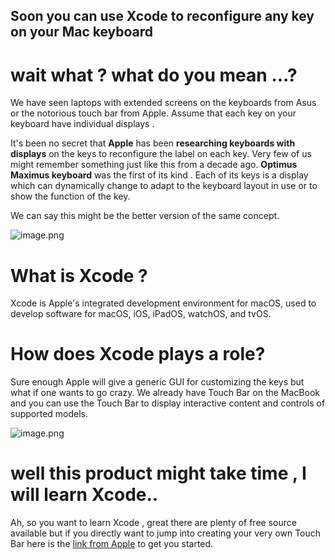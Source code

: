 ## Soon you can use Xcode to reconfigure any key on your Mac keyboard

# wait what ? what do you mean ...?

We have seen laptops with extended screens on the keyboards from Asus or the notorious touch bar from Apple. Assume that each key on your keyboard have individual displays .


It's been no secret that **Apple** has been **researching keyboards with displays** on the keys to reconfigure the label on each key. Very few of us might remember something just like this from a decade ago. 
**Optimus Maximus keyboard** was the first of its kind . Each of its keys is a display which can dynamically change to adapt to the keyboard layout in use or to show the function of the key. 

We can say this might be the better version of the same concept.


![image.png](https://cdn.hashnode.com/res/hashnode/image/upload/v1609959029736/cp0EowHg4.png)


# What is Xcode ?

Xcode is Apple's integrated development environment for macOS, used to develop software for macOS, iOS, iPadOS, watchOS, and tvOS.


# How does Xcode plays a role?

Sure enough Apple will give a generic GUI for customizing the keys but what if one wants to go crazy. We already have Touch Bar on the MacBook and you can use the Touch Bar to display interactive content and controls of supported models.


![image.png](https://cdn.hashnode.com/res/hashnode/image/upload/v1609961531449/8XnzXEI_i.png)


# well this product might take time , I will learn Xcode..

Ah, so you want to learn Xcode , great there are plenty of free source available but if you directly want to jump into creating your very own Touch Bar here is the  [link from Apple](https://developer.apple.com/documentation/appkit/touch_bar/creating_and_customizing_the_touch_bar) to get you started.

